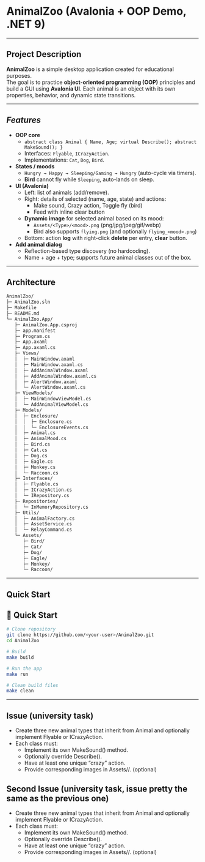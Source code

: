 # AnimalZoo (Avalonia + OOP Demo, .NET 9)

---

##  Project Description

**AnimalZoo** is a simple desktop application created for educational purposes.  
The goal is to practice **object-oriented programming (OOP)** principles and build a GUI using **Avalonia UI**. 
Each animal is an object with its own properties, behavior, and dynamic state transitions.

 ---

## ***Features***

- **OOP core**
    - `abstract class Animal { Name, Age; virtual Describe(); abstract MakeSound(); }`
    - Interfaces: `Flyable`, `ICrazyAction`.
    - Implementations: `Cat`, `Dog`, `Bird`.
- **States / moods**
    - `Hungry → Happy → Sleeping/Gaming → Hungry` (auto-cycle via timers).
    - **Bird** cannot fly while `Sleeping`, auto-lands on sleep.
- **UI (Avalonia)**
    - Left: list of animals (add/remove).
    - Right: details of selected (name, age, state) and actions:
        - Make sound, Crazy action, Toggle fly (bird)
        - Feed with inline clear button
    - **Dynamic image** for selected animal based on its mood:
        - `Assets/<Type>/<mood>.png` (png/jpg/jpeg/gif/webp)
        - Bird also supports `flying.png` (and optionally `flying_<mood>.png`)
    - Bottom: action **log** with right-click **delete** per entry, **clear** button.
- **Add animal dialog**
    - Reflection-based type discovery (no hardcoding).
    - Name + age + type; supports future animal classes out of the box.

---

## **Architecture** 
```bash
AnimalZoo/
├─ AnimalZoo.sln
├─ Makefile
├─ README.md
└─ AnimalZoo.App/
   ├─ AnimalZoo.App.csproj
   ├─ app.manifest  
   ├─ Program.cs
   ├─ App.axaml
   ├─ App.axaml.cs
   ├─ Views/
   │  ├─ MainWindow.axaml
   │  ├─ MainWindow.axaml.cs
   │  ├─ AddAnimalWindow.axaml
   │  ├─ AddAnimalWindow.axaml.cs
   │  ├─ AlertWindow.axaml
   │  └─ AlertWindow.axaml.cs
   ├─ ViewModels/
   │  ├─ MainWindowViewModel.cs        
   │  └─ AddAnimalViewModel.cs         
   ├─ Models/
   │  ├─ Enclosure/
   │  │  ├─ Enclosure.cs
   │  │  └─ EnclosureEvents.cs
   │  ├─ Animal.cs                     
   │  ├─ AnimalMood.cs                 
   │  ├─ Bird.cs
   │  ├─ Cat.cs
   │  ├─ Dog.cs
   │  ├─ Eagle.cs
   │  ├─ Monkey.cs
   │  └─ Raccoon.cs                       
   ├─ Interfaces/
   │  ├─ Flyable.cs                    
   │  ├─ ICrazyAction.cs  
   │  └─ IRepository.cs  
   ├─ Repositories/
   │  └─ InMemoryRepository.cs      
   ├─ Utils/
   │  ├─ AnimalFactory.cs
   │  ├─ AssetService.cs            
   │  └─ RelayCommand.cs               
   └─ Assets/
      ├─ Bird/
      ├─ Cat/
      ├─ Dog/
      ├─ Eagle/
      ├─ Monkey/
      └─ Raccoon/               
```
---

## **Quick Start**
## 🚀 Quick Start

```bash
# Clone repository
git clone https://github.com/<your-user>/AnimalZoo.git
cd AnimalZoo

# Build
make build

# Run the app
make run

# Clean build files
make clean
```
 ---

## **Issue** (university task)
- Create three new animal types that inherit from Animal and optionally implement Flyable or ICrazyAction.
- Each class must:
  - Implement its own MakeSound() method.
  - Optionally override Describe().
  - Have at least one unique “crazy” action.
  - Provide corresponding images in Assets/<AnimalName>/. (optional)

## **Second Issue** (university task, issue pretty the same as the previous one)
- Create three new animal types that inherit from Animal and optionally implement Flyable or ICrazyAction.
- Each class must:
    - Implement its own MakeSound() method.
    - Optionally override Describe().
    - Have at least one unique “crazy” action.
    - Provide corresponding images in Assets/<AnimalName>/. (optional)